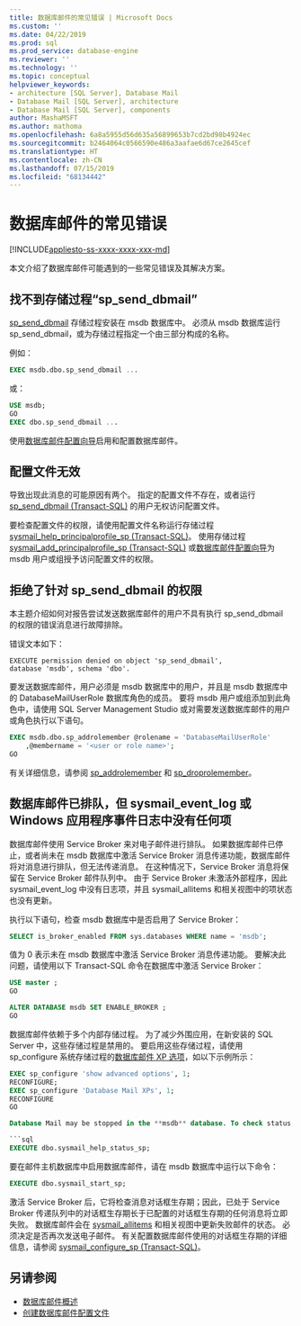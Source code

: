 ```yaml
---
title: 数据库邮件的常见错误 | Microsoft Docs
ms.custom: ''
ms.date: 04/22/2019
ms.prod: sql
ms.prod_service: database-engine
ms.reviewer: ''
ms.technology: ''
ms.topic: conceptual
helpviewer_keywords:
- architecture [SQL Server], Database Mail
- Database Mail [SQL Server], architecture
- Database Mail [SQL Server], components
author: MashaMSFT
ms.author: mathoma
ms.openlocfilehash: 6a8a5955d56d635a56899653b7cd2bd98b4924ec
ms.sourcegitcommit: b2464064c0566590e486a3aafae6d67ce2645cef
ms.translationtype: HT
ms.contentlocale: zh-CN
ms.lasthandoff: 07/15/2019
ms.locfileid: "68134442"
---
```

# <a name="common-errors-with-database-mail"></a>数据库邮件的常见错误 
[!INCLUDE[appliesto-ss-xxxx-xxxx-xxx-md](../../includes/appliesto-ss-xxxx-xxxx-xxx-md.md)]

本文介绍了数据库邮件可能遇到的一些常见错误及其解决方案。

## <a name="could-not-find-stored-procedure-spsenddbmail"></a>找不到存储过程“sp_send_dbmail”
[sp_send_dbmail](../system-stored-procedures/sp-send-dbmail-transact-sql.md) 存储过程安装在 msdb 数据库中。 必须从 msdb 数据库运行 sp_send_dbmail，或为存储过程指定一个由三部分构成的名称。

例如：
```sql
EXEC msdb.dbo.sp_send_dbmail ...
```

或：

```sql
USE msdb;
GO
EXEC dbo.sp_send_dbmail ...
```

使用[数据库邮件配置向导](configure-database-mail.md)启用和配置数据库邮件。

## <a name="profile-not-valid"></a>配置文件无效
导致出现此消息的可能原因有两个。 指定的配置文件不存在，或者运行 [sp_send_dbmail (Transact-SQL)](../system-stored-procedures/sp-send-dbmail-transact-sql.md) 的用户无权访问配置文件。

要检查配置文件的权限，请使用配置文件名称运行存储过程 [sysmail_help_principalprofile_sp (Transact-SQL)](../system-stored-procedures/sysmail-help-principalprofile-sp-transact-sql.md)。 使用存储过程 [sysmail_add_principalprofile_sp (Transact-SQL)](../system-stored-procedures/sysmail-help-principalprofile-sp-transact-sql.md) 或[数据库邮件配置向导](configure-database-mail.md)为 msdb 用户或组授予访问配置文件的权限。

## <a name="permission-denied-on-spsenddbmail"></a>拒绝了针对 sp_send_dbmail 的权限

本主题介绍如何对报告尝试发送数据库邮件的用户不具有执行 sp_send_dbmail 的权限的错误消息进行故障排除。

错误文本如下：

```
EXECUTE permission denied on object 'sp_send_dbmail', 
database 'msdb', schema 'dbo'.
```

要发送数据库邮件，用户必须是 msdb 数据库中的用户，并且是 msdb 数据库中的 DatabaseMailUserRole 数据库角色的成员。 要将 msdb 用户或组添加到此角色中，请使用 SQL Server Management Studio 或对需要发送数据库邮件的用户或角色执行以下语句。

```sql
EXEC msdb.dbo.sp_addrolemember @rolename = 'DatabaseMailUserRole'
    ,@membername = '<user or role name>';
GO
```
有关详细信息，请参阅 [sp_addrolemember](../system-stored-procedures/sp-addrolemember-transact-sql.md) 和 [sp_droprolemember](../system-stored-procedures/sp-droprolemember-transact-sql.md)。

## <a name="database-mail-queued-no-entries-in-sysmaileventlog-or-windows-application-event-log"></a>数据库邮件已排队，但 sysmail_event_log 或 Windows 应用程序事件日志中没有任何项 

数据库邮件使用 Service Broker 来对电子邮件进行排队。 如果数据库邮件已停止，或者尚未在 msdb 数据库中激活 Service Broker 消息传递功能，数据库邮件将对消息进行排队，但无法传递消息。 在这种情况下，Service Broker 消息将保留在 Service Broker 邮件队列中。 由于 Service Broker 未激活外部程序，因此 sysmail_event_log 中没有日志项，并且 sysmail_allitems 和相关视图中的项状态也没有更新。

执行以下语句，检查 msdb 数据库中是否启用了 Service Broker：

```sql
SELECT is_broker_enabled FROM sys.databases WHERE name = 'msdb';
```

值为 0 表示未在 msdb 数据库中激活 Service Broker 消息传递功能。 要解决此问题，请使用以下 Transact-SQL 命令在数据库中激活 Service Broker：

```sql
USE master ;
GO

ALTER DATABASE msdb SET ENABLE_BROKER ;
GO
``` 

数据库邮件依赖于多个内部存储过程。 为了减少外围应用，在新安装的 SQL Server 中，这些存储过程是禁用的。 要启用这些存储过程，请使用 sp_configure 系统存储过程的[数据库邮件 XP 选项](../../database-engine/configure-windows/database-mail-xps-server-configuration-option.md)，如以下示例所示：

```sql
EXEC sp_configure 'show advanced options', 1;  
RECONFIGURE;
EXEC sp_configure 'Database Mail XPs', 1;  
RECONFIGURE  
GO  

Database Mail may be stopped in the **msdb** database. To check status of Database Mail, execute the following statement:

```sql
EXECUTE dbo.sysmail_help_status_sp;
```

要在邮件主机数据库中启用数据库邮件，请在 msdb 数据库中运行以下命令：

```sql
EXECUTE dbo.sysmail_start_sp;
```

激活 Service Broker 后，它将检查消息对话框生存期；因此，已处于 Service Broker 传递队列中的对话框生存期长于已配置的对话框生存期的任何消息将立即失败。 数据库邮件会在 [sysmail_allitems](../system-catalog-views/sysmail-allitems-transact-sql.md) 和相关视图中更新失败邮件的状态。 必须决定是否再次发送电子邮件。 有关配置数据库邮件使用的对话框生存期的详细信息，请参阅 [sysmail_configure_sp (Transact-SQL)](../system-stored-procedures/sysmail-configure-sp-transact-sql.md)。



##  <a name="RelatedContent"></a> 另请参阅
  
-  [数据库邮件概述](database-mail.md)
-  [创建数据库邮件配置文件](create-a-database-mail-profile.md)
  
  
